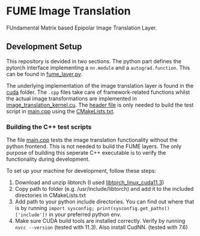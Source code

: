# FUME Image Translation

FUndamental Matrix based Epipolar Image Translation Layer.

## Development Setup

This repository is devided in two sections. The python part defines the pytorch 
interface implementing a `nn.module` and a `autograd.function`. This can be found 
in [fume_layer.py](fume.py).

The underlying implementation of the image translation layer is found in the 
[cuda](cuda) folder. The `.cpp` files take care of framework-related functions
whilst the actual image transformations are implemented in 
[image_translation_kernel.cu](cuda/image_translation_kernel.cu). The 
[header file](cuda/image_translation.h) is only needed to build the test script in
[main.cpp](cuda/main.cpp) using the [CMakeLists.txt](cuda/CMakeLists.txt).


### Building the C++ test scripts 

The file [main.cpp](cuda/main.cpp) tests the image translation functionality 
without the python frontend. This is not needed to build the FUME layers. 
The only purpose of building this seperate C++ executable is to verify the 
functionality during development.

To set up your machine for development, follow these steps:

1. Download and unzip libtorch (I used [libtorch_linux_cuda11.3](https://download.pytorch.org/libtorch/cu113/libtorch-cxx11-abi-shared-with-deps-1.12.1%2Bcu113.zip))
2. Copy path to folder (e.g. /usr/include/libtorch) and add it to the included directories in CMakeLists.txt
3. Add path to your python include directories. You can find out where that is by running `import sysconfig; print(sysconfig.get_paths()['include'])` in your preferred python env.
4. Make sure CUDA build tools are installed correctly. Verify by running `nvcc --version` (tested with 11.3). Also install CudNN. (tested with 7.6)
